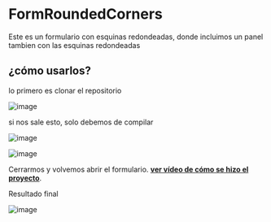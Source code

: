 # FormRoundedCorners

Este es un formulario con esquinas redondeadas, donde incluimos un panel tambien con las esquinas redondeadas

## ¿cómo usarlos?

lo primero es clonar el repositorio

![image](https://user-images.githubusercontent.com/65135568/117365794-70209900-ae85-11eb-8fdd-5ab75c40989d.png)

si nos sale esto, solo debemos de compilar

![image](https://user-images.githubusercontent.com/65135568/117365957-b544cb00-ae85-11eb-9153-a5804bb964ad.png)

![image](https://user-images.githubusercontent.com/65135568/117366049-d1486c80-ae85-11eb-9d53-e69f299f667d.png)


Cerrarmos  y volvemos abrir el formulario. [**ver vídeo de cómo se hizo el proyecto**](https://youtu.be/XkTxq_S5BrM).

Resultado final

![image](https://user-images.githubusercontent.com/65135568/117367568-f807a280-ae87-11eb-945f-256bc8f8bf79.png)





